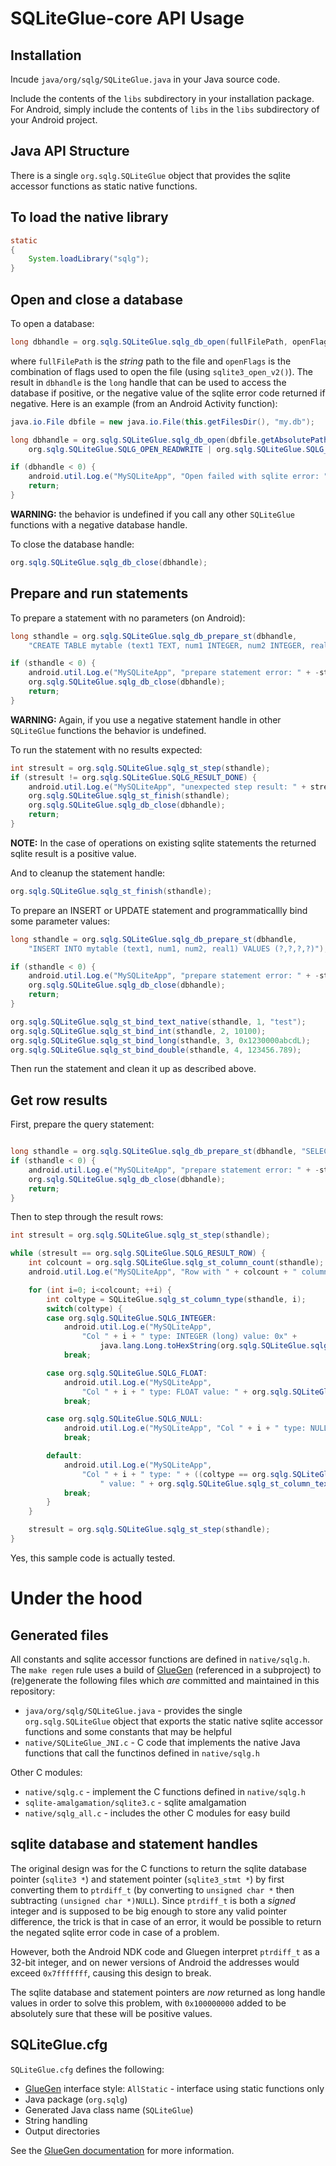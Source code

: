 # SQLiteGlue-core API Usage

## Installation

Incude `java/org/sqlg/SQLiteGlue.java` in your Java source code.

Include the contents of the `libs` subdirectory in your installation package. For Android, simply include the contents of `libs` in the `libs` subdirectory of your Android project.

## Java API Structure

There is a single `org.sqlg.SQLiteGlue` object that provides the sqlite accessor functions as static native functions.

## To load the native library

```Java
static
{
    System.loadLibrary("sqlg");
}
```

## Open and close a database

To open a database:

```Java
long dbhandle = org.sqlg.SQLiteGlue.sqlg_db_open(fullFilePath, openFlags);
```
where `fullFilePath` is the _string_ path to the file and `openFlags` is the combination of flags used to open the file (using `sqlite3_open_v2()`). The result in `dbhandle` is the `long` handle that can be used to access the database if positive, or the negative value of the sqlite error code returned if negative. Here is an example (from an Android Activity function):

```Java
java.io.File dbfile = new java.io.File(this.getFilesDir(), "my.db");

long dbhandle = org.sqlg.SQLiteGlue.sqlg_db_open(dbfile.getAbsolutePath(),
    org.sqlg.SQLiteGlue.SQLG_OPEN_READWRITE | org.sqlg.SQLiteGlue.SQLG_OPEN_CREATE);

if (dbhandle < 0) {
    android.util.Log.e("MySQLiteApp", "Open failed with sqlite error: " + -dbhandle);
    return;
}
```

**WARNING:** the behavior is undefined if you call any other `SQLiteGlue` functions with a negative database handle.

To close the database handle:

```Java
org.sqlg.SQLiteGlue.sqlg_db_close(dbhandle);
```

## Prepare and run statements

To prepare a statement with no parameters (on Android):

```Java
long sthandle = org.sqlg.SQLiteGlue.sqlg_db_prepare_st(dbhandle,
    "CREATE TABLE mytable (text1 TEXT, num1 INTEGER, num2 INTEGER, real1 REAL)");

if (sthandle < 0) {
    android.util.Log.e("MySQLiteApp", "prepare statement error: " + -sthandle);
    org.sqlg.SQLiteGlue.sqlg_db_close(dbhandle);
    return;
}
```

**WARNING:** Again, if you use a negative statement handle in other `SQLiteGlue` functions the behavior is undefined.

To run the statement with no results expected:

```Java
int stresult = org.sqlg.SQLiteGlue.sqlg_st_step(sthandle);
if (stresult != org.sqlg.SQLiteGlue.SQLG_RESULT_DONE) {
    android.util.Log.e("MySQLiteApp", "unexpected step result: " + stresult);
    org.sqlg.SQLiteGlue.sqlg_st_finish(sthandle);
    org.sqlg.SQLiteGlue.sqlg_db_close(dbhandle);
    return;
}
```

**NOTE:** In the case of operations on existing sqlite statements the returned sqlite result is a positive value.

And to cleanup the statement handle:


```Java
org.sqlg.SQLiteGlue.sqlg_st_finish(sthandle);
```

To prepare an INSERT or UPDATE statement and programmaticallly bind some parameter values:

```Java
long sthandle = org.sqlg.SQLiteGlue.sqlg_db_prepare_st(dbhandle,
    "INSERT INTO mytable (text1, num1, num2, real1) VALUES (?,?,?,?)");

if (sthandle < 0) {
    android.util.Log.e("MySQLiteApp", "prepare statement error: " + -sthandle);
    org.sqlg.SQLiteGlue.sqlg_db_close(dbhandle);
    return;
}

org.sqlg.SQLiteGlue.sqlg_st_bind_text_native(sthandle, 1, "test");
org.sqlg.SQLiteGlue.sqlg_st_bind_int(sthandle, 2, 10100);
org.sqlg.SQLiteGlue.sqlg_st_bind_long(sthandle, 3, 0x1230000abcdL);
org.sqlg.SQLiteGlue.sqlg_st_bind_double(sthandle, 4, 123456.789);
```

Then run the statement and clean it up as described above.

## Get row results

First, prepare the query statement:

```Java

long sthandle = org.sqlg.SQLiteGlue.sqlg_db_prepare_st(dbhandle, "SELECT text1, num1, num2, real1 FROM mytable;");
if (sthandle < 0) {
    android.util.Log.e("MySQLiteApp", "prepare statement error: " + -sthandle);
    org.sqlg.SQLiteGlue.sqlg_db_close(dbhandle);
    return;
}
```

Then to step through the result rows:

```Java
int stresult = org.sqlg.SQLiteGlue.sqlg_st_step(sthandle);

while (stresult == org.sqlg.SQLiteGlue.SQLG_RESULT_ROW) {
    int colcount = org.sqlg.SQLiteGlue.sqlg_st_column_count(sthandle);
    android.util.Log.e("MySQLiteApp", "Row with " + colcount + " columns");

    for (int i=0; i<colcount; ++i) {
        int coltype = SQLiteGlue.sqlg_st_column_type(sthandle, i);
        switch(coltype) {
        case org.sqlg.SQLiteGlue.SQLG_INTEGER:
            android.util.Log.e("MySQLiteApp",
                "Col " + i + " type: INTEGER (long) value: 0x" +
                    java.lang.Long.toHexString(org.sqlg.SQLiteGlue.sqlg_st_column_long(sthandle, i)));
            break;

        case org.sqlg.SQLiteGlue.SQLG_FLOAT:
            android.util.Log.e("MySQLiteApp",
                "Col " + i + " type: FLOAT value: " + org.sqlg.SQLiteGlue.sqlg_st_column_double(sthandle, i));
            break;

        case org.sqlg.SQLiteGlue.SQLG_NULL:
            android.util.Log.e("MySQLiteApp", "Col " + i + " type: NULL (no value)");
            break;

        default:
            android.util.Log.e("MySQLiteApp",
                "Col " + i + " type: " + ((coltype == org.sqlg.SQLiteGlue.SQLG_BLOB) ? "BLOB" : "TEXT") +
                    " value: " + org.sqlg.SQLiteGlue.sqlg_st_column_text_native(sthandle, i));
            break;
        }
    }

    stresult = org.sqlg.SQLiteGlue.sqlg_st_step(sthandle);
}
```

Yes, this sample code is actually tested.

# Under the hood

## Generated files

All constants and sqlite accessor functions are defined in `native/sqlg.h`. The `make regen` rule uses a build of [GlueGen](http://jogamp.org/gluegen/www/) (referenced in a subproject) to (re)generate the following files which _are_ committed and maintained in this repository:
- `java/org/sqlg/SQLiteGlue.java` - provides the single `org.sqlg.SQLiteGlue` object that exports the static native sqlite accessor functions and some constants that may be helpful
- `native/SQLiteGlue_JNI.c` - C code that implements the native Java functions that call the functinos defined in `native/sqlg.h`

Other C modules:
- `native/sqlg.c` - implement the C functions defined in `native/sqlg.h`
- `sqlite-amalgamation/sqlite3.c` - sqlite amalgamation
- `native/sqlg_all.c` - includes the other C modules for easy build

## sqlite database and statement handles

The original design was for the C functions to return the sqlite database pointer (`sqlite3 *`) and statement pointer (`sqlite3_stmt *`) by first converting them to `ptrdiff_t` (by converting to `unsigned char *` then subtracting `(unsigned char *)NULL`). Since `ptrdiff_t` is both a _signed_ integer and is supposed to be big enough to store any valid pointer difference, the trick is that in case of an error, it would be possible to return the negated sqlite error code in case of a problem.

However, both the Android NDK code and Gluegen interpret `ptrdiff_t` as a 32-bit integer, and on newer versions of Android the addresses would exceed `0x7fffffff`, causing this design to break.

The sqlite database and statement pointers are _now_ returned as long handle values in order to solve this problem, with `0x100000000` added to be absolutely sure that these will be positive values.

## SQLiteGlue.cfg

`SQLiteGlue.cfg` defines the following:
- [GlueGen](http://jogamp.org/gluegen/www/) interface style: `AllStatic` - interface using static functions only
- Java package (`org.sqlg`)
- Generated Java class name (`SQLiteGlue`)
- String handling
- Output directories

See the [GlueGen documentation](http://jogamp.org/gluegen/www/) for more information.

